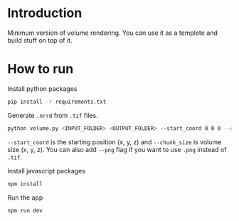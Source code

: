 # Introduction

Minimum version of volume rendering. You can use it as a templete and build stuff on top of it.

# How to run

Install python packages

```bash
pip install -r requirements.txt
```
 
Generate `.nrrd` from `.tif` files.

```bash
python volume.py <INPUT_FOLDER> <OUTPUT_FOLDER> --start_coord 0 0 0 --chunk_size 128 128 128
```

`--start_coord` is the starting position (x, y, z) and `--chunk_size` is volume size (x, y, z). You can also add `--png` flag if you want to use `.png` instead of `.tif`.

Install javascript packages

```bash
npm install
```

Run the app

```bash
npm run dev
```

